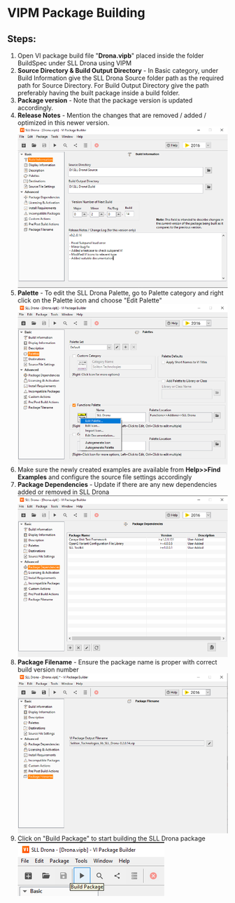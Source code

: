 # VIPM Package Building
## Steps:
1. Open VI package build file "**Drona.vipb**" placed inside the folder BuildSpec under SLL Drona using VIPM
2. **Source Directory & Build Output Directory** - In Basic category, under Build Information give the SLL Drona Source folder path as the required path for Source Directory. For Build Output Directory give the path preferably having the built package inside a build folder. 
3. **Package version**  - Note that the package version is updated accordingly.
4. **Release Notes** - Mention the changes that are removed / added / optimized in this newer version.
![Build Information](Images/VIPB%20Build%20Info.png)
5. **Palette** - To edit the SLL Drona Palette, go to Palette category and right click on the Palette icon and choose "Edit Palette"
![Palette](Images/VIPB%20Palette.png)
6. Make sure the newly created examples are available from **Help>>Find Examples** and configure the source file settings accordingly
7. **Package Dependencies** - Update if there are any new dependencies added or removed in SLL Drona
![Package Dependencies](Images/VIPB%20Package%20Depen.png)
8. **Package Filename** - Ensure the package name is proper with correct build version number
![Package Filename](Images/VIPB%20Package%20filename.png)
9. Click on "Build Package" to start building the SLL Drona package <br/>
![Build Package](Images/VIPB%20Build%20package%20icon.png)
